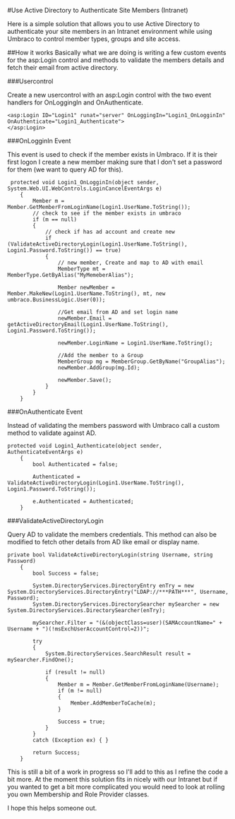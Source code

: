 #Use Active Directory to Authenticate Site Members (Intranet)
<!-- original http://our.umbraco.org/wiki/how-tos/membership-providers/use-active-directory-to-authenticate-site-members-(intranet)
 -->

Here is a simple solution that allows you to use Active Directory to authenticate your site members in an Intranet environment while using Umbraco to control member types, groups and site access.

##How it works
Basically what we are doing is writing a few custom events for the asp:Login control and methods to validate the members details and fetch their email from active directory.

###Usercontrol

Create a new usercontrol with an asp:Login control with the two event handlers for OnLoggingIn and OnAuthenticate.

    <asp:Login ID="Login1" runat="server" OnLoggingIn="Login1_OnLogginIn" OnAuthenticate="Login1_Authenticate">
    </asp:Login>
###OnLogginIn Event

This event is used to check if the member exists in Umbraco.  If it is their first logon I create a new member making sure that I don't set a password for them (we want to query AD for this).

     protected void Login1_OnLogginIn(object sender, System.Web.UI.WebControls.LoginCancelEventArgs e)
        {
            Member m = Member.GetMemberFromLoginName(Login1.UserName.ToString());
            // check to see if the member exists in umbraco
            if (m == null)
            {
                // check if has ad account and create new
                if (ValidateActiveDirectoryLogin(Login1.UserName.ToString(), Login1.Password.ToString()) == true)
                {
                    // new member, Create and map to AD with email
                    MemberType mt = MemberType.GetByAlias("MyMemeberAlias");

                    Member newMember = Member.MakeNew(Login1.UserName.ToString(), mt, new umbraco.BusinessLogic.User(0));

                    //Get email from AD and set login name
                    newMember.Email = getActiveDirectoryEmail(Login1.UserName.ToString(), Login1.Password.ToString());

                    newMember.LoginName = Login1.UserName.ToString();

                    //Add the member to a Group
                    MemberGroup mg = MemberGroup.GetByName("GroupAlias");
                    newMember.AddGroup(mg.Id);

                    newMember.Save();
                }
            }
        }

###OnAuthenticate Event

Instead of validating the members password with Umbraco call a custom method to validate against AD.

    protected void Login1_Authenticate(object sender, AuthenticateEventArgs e)
        {
            bool Authenticated = false;

            Authenticated = ValidateActiveDirectoryLogin(Login1.UserName.ToString(), Login1.Password.ToString());

            e.Authenticated = Authenticated;
        }
 

###ValidateActiveDirectoryLogin

Query AD to validate the members credentials. This method can also be modified to fetch other details from AD like email or display name.

    private bool ValidateActiveDirectoryLogin(string Username, string Password)
        {
            bool Success = false;

            System.DirectoryServices.DirectoryEntry enTry = new System.DirectoryServices.DirectoryEntry("LDAP://***PATH***", Username, Password);
            System.DirectoryServices.DirectorySearcher mySearcher = new System.DirectoryServices.DirectorySearcher(enTry);

            mySearcher.Filter = "(&(objectClass=user)(SAMAccountName=" + Username + ")(!msExchUserAccountControl=2))";

            try
            {
                System.DirectoryServices.SearchResult result = mySearcher.FindOne();

                if (result != null)
                {
                    Member m = Member.GetMemberFromLoginName(Username);
                    if (m != null)
                    {
                        Member.AddMemberToCache(m);
                    }

                    Success = true;
                }
            }
            catch (Exception ex) { }

            return Success;
        }
 

This is still a bit of a work in progress so I'll add to this as I refine the code a bit more. At the moment this solution fits in nicely with our Intranet but if you wanted to get a bit more complicated you would need to look at rolling you own Membership and Role Provider classes.

I hope this helps someone out.